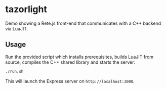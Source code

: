 # tazorlight

Demo showing a Rete.js front-end that communicates with a C++ backend via LuaJIT.

## Usage

Run the provided script which installs prerequisites, builds LuaJIT from source,
compiles the C++ shared library and starts the server:

```bash
./run.sh
```

This will launch the Express server on `http://localhost:3000`.
